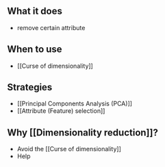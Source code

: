 ## What it does
- remove certain attribute
## When to use
- [[Curse of dimensionality]]
## Strategies
- [[Principal Components Analysis (PCA)]]
- [[Attribute (Feature) selection]]
## Why [[Dimensionality reduction]]?
- Avoid the [[Curse of dimensionality]]
- Help 